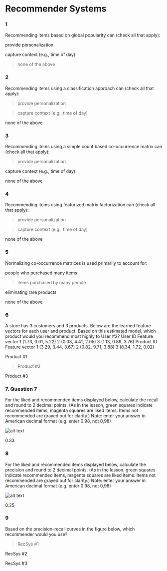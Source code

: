 # Recommender Systems

### 1

Recommending items based on global popularity can (check all that apply):

provide personalization


capture context (e.g., time of day)


>none of the above


### 2

Recommending items using a classification approach can (check all that apply):

>provide personalization


>capture context (e.g., time of day)


none of the above


### 3

Recommending items using a simple count based co-occurrence matrix can (check all that apply):

>provide personalization


capture context (e.g., time of day)


none of the above


### 4

Recommending items using featurized matrix factorization can (check all that apply):

>provide personalization


>capture context (e.g., time of day)


none of the above


### 5

Normalizing co-occurrence matrices is used primarily to account for:

people who purchased many items


>items purchased by many people


eliminating rare products


none of the above


### 6

A store has 3 customers and 3 products. Below are the learned feature vectors for each user and product. Based on this estimated model, which product would you recommend most highly to User #2?
User ID	Feature vector
1	(1.73, 0.01, 5.22)
2	(0.03, 4.41, 2.05)
3	(1.13, 0.89, 3.76)
Product ID	Feature vector
1	(3.29, 3.44, 3.67)
2	(0.82, 9.71, 3.88)
3	(8.34, 1.72, 0.02)

Product #1


>Product #2


Product #3


### 7. Question 7

For the liked and recommended items displayed below, calculate the recall and round to 2 decimal points. (As in the lesson, green squares indicate recommended items, magenta squares are liked items. Items not recommended are grayed out for clarity.) Note: enter your answer in American decimal format (e.g. enter 0.98, not 0,98)

![alt text](https://d3c33hcgiwev3.cloudfront.net/imageAssetProxy.v1/C0Ri1FvZEeWMhg7baGhc3w_290d82e965c33e663968151f43a71743_Rec8.png?expiry=1516752000000&hmac=c0NCpJA4MPnFS_0y2aSgy2Hs6f_Uee6ukSpXDaaTaas "Recommendation")

0.33

### 8

For the liked and recommended items displayed below, calculate the precision and round to 2 decimal points. (As in the lesson, green squares indicate recommended items, magenta squares are liked items. Items not recommended are grayed out for clarity.) Note: enter your answer in American decimal format (e.g. enter 0.98, not 0,98)

![alt text](https://d3c33hcgiwev3.cloudfront.net/imageAssetProxy.v1/C0Ri1FvZEeWMhg7baGhc3w_290d82e965c33e663968151f43a71743_Rec8.png?expiry=1516752000000&hmac=c0NCpJA4MPnFS_0y2aSgy2Hs6f_Uee6ukSpXDaaTaas "Recommendation")

0.25


### 9

Based on the precision-recall curves in the figure below, which recommender would you use?


>RecSys #1


RecSys #2


RecSys #3